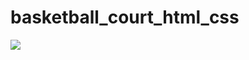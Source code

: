# basketball_court_html_css

<img src="https://raw.githubusercontent.com/1omerozturk/basketball_court_html_css/main/basket.png"/>
